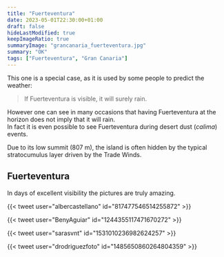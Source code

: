 ```yaml
---
title: "Fuerteventura"
date: 2023-05-01T22:30:00+01:00
draft: false
hideLastModified: true
keepImageRatio: true
summaryImage: "grancanaria_fuerteventura.jpg"
summary: "OK"
tags: ["Fuerteventura", "Gran Canaria"]
---
```



This one is a special case, as it is used by some people to predict the weather:
> If Fuerteventura is visible, it will surely rain.

However one can see in many occasions that having Fuerteventura at the horizon does not imply that it will rain.  
In fact it is even possible to see Fuerteventura during desert dust (_calima_) events.

Due to its low summit (807 m), the island is often hidden by the typical stratocumulus layer driven by the Trade Winds. 


## Fuerteventura

In days of excellent visibility the pictures are truly amazing.

{{< tweet user="albercastellano" id="817477546514255872" >}}

{{< tweet user="BenyAguiar" id="1244355117471670272" >}}

{{< tweet user="sarasvnt" id="1531010236982624257" >}}

{{< tweet user="drodriguezfoto" id="1485650860264804359" >}}
